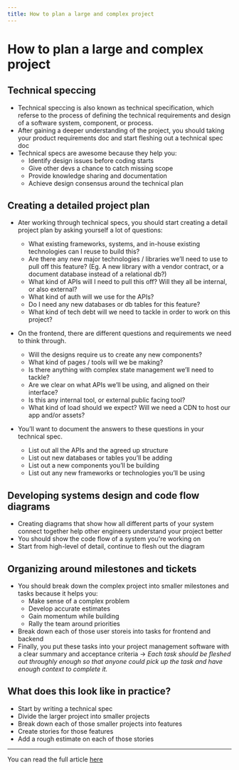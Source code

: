 ```yaml
---
title: How to plan a large and complex project
---
```


# How to plan a large and complex project

## Technical speccing
- Technical speccing is also known as technical specification, which referse to the process of defining the technical requirements and design of a software system, component, or process.
- After gaining a deeper understanding of the project, you should taking your product requirements doc and start fleshing out a technical spec doc
- Technical specs are awesome because they help you:
    * Identify design issues before coding starts
    * Give other devs a chance to catch missing scope
    * Provide knowledge sharing and documentation
    * Achieve design consensus around the technical plan

## Creating a detailed project plan
- Ater working through technical specs, you should start creating a detail project plan by asking yourself a lot of questions:
    * What existing frameworks, systems, and in-house existing technologies can I reuse to build this?
    * Are there any new major technologies / libraries we’ll need to use to pull off this feature? (Eg. A new library with a vendor contract, or a document database instead of a relational db?)
    * What kind of APIs will I need to pull this off? Will they all be internal, or also external?
    * What kind of auth will we use for the APIs?
    * Do I need any new databases or db tables for this feature?
    * What kind of tech debt will we need to tackle in order to work on this project?
- On the frontend, there are different questions and requirements we need to think through.
    * Will the designs require us to create any new components?
    * What kind of pages / tools will we be making?
    * Is there anything with complex state management we’ll need to tackle?
    * Are we clear on what APIs we’ll be using, and aligned on their interface?
    * Is this any internal tool, or external public facing tool?
    * What kind of load should we expect? Will we need a CDN to host our app and/or assets?

- You’ll want to document the answers to these questions in your technical spec.
    * List out all the APIs and the agreed up structure
    * List out new databases or tables you’ll be adding
    * List out a new components you’ll be building
    * List out any new frameworks or technologies you’ll be using

## Developing systems design and code flow diagrams
- Creating diagrams that show how all different parts of your system connect together help other engineers understand your project better
- You should show the code flow of a system you're working on
- Start from high-level of detail, continue to flesh out the diagram

## Organizing around milestones and tickets
- You should break down the complex project into smaller milestones and tasks because it helps you:
    * Make sense of a complex problem
    * Develop accurate estimates
    * Gain momentum while building
    * Rally the team around priorities
- Break down each of those user storeis into tasks for frontend and backend
- Finally, you put these tasks into your project management software with a clear summary and acceptance criteria
&rarr; <i>Each task should be fleshed out throughly enough so that anyone could pick up the task and have enough context to complete it.</i>

## What does this look like in practice?
- Start by writing a technical spec
- Divide the larger project into smaller projects
- Break down each of those smaller projects into features
- Create stories for those features
- Add a rough estimate on each of those stories

---

You can read the full article [here](https://levelupsoftwareengineering.substack.com/p/how-to-plan-a-complex-project?utm_source=profile&utm_medium=reader2)

